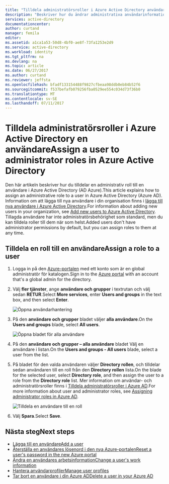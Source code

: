 ```yaml
---
title: "Tilldela administratörsroller i Azure Active Directory användare | Microsoft Docs"
description: "Beskriver hur du ändrar administrativa användarinformation i Azure Active Directory"
services: active-directory
documentationcenter: 
author: curtand
manager: femila
editor: 
ms.assetid: a1ca1a53-50d8-4bf0-ae8f-73fa1253e2d9
ms.service: active-directory
ms.workload: identity
ms.tgt_pltfrm: na
ms.devlang: na
ms.topic: article
ms.date: 06/27/2017
ms.author: curtand
ms.reviewer: jeffsta
ms.openlocfilehash: bfadf133154488f9827cfbeaa98ddb0eb84b52f6
ms.sourcegitcommit: f537befafb079256fba0529ee554c034d73f36b0
ms.translationtype: MT
ms.contentlocale: sv-SE
ms.lasthandoff: 07/11/2017
---
```

# <a name="assign-a-user-to-administrator-roles-in-azure-active-directory"></a><span data-ttu-id="330a8-103">Tilldela administratörsroller i Azure Active Directory en användare</span><span class="sxs-lookup"><span data-stu-id="330a8-103">Assign a user to administrator roles in Azure Active Directory</span></span>
<span data-ttu-id="330a8-104">Den här artikeln beskriver hur du tilldelar en administrativ roll till en användare i Azure Active Directory (AD Azure).</span><span class="sxs-lookup"><span data-stu-id="330a8-104">This article explains how to assign an administrative role to a user in Azure Active Directory (Azure AD).</span></span> <span data-ttu-id="330a8-105">Information om att lägga till nya användare i din organisation finns i [lägga till nya användare i Azure Active Directory](active-directory-users-create-azure-portal.md).</span><span class="sxs-lookup"><span data-stu-id="330a8-105">For information about adding new users in your organization, see [Add new users to Azure Active Directory](active-directory-users-create-azure-portal.md).</span></span> <span data-ttu-id="330a8-106">Tillagda användare har inte administratörsbehörighet som standard, men du kan tilldela roller till dem när som helst.</span><span class="sxs-lookup"><span data-stu-id="330a8-106">Added users don't have administrator permissions by default, but you can assign roles to them at any time.</span></span>

## <a name="assign-a-role-to-a-user"></a><span data-ttu-id="330a8-107">Tilldela en roll till en användare</span><span class="sxs-lookup"><span data-stu-id="330a8-107">Assign a role to a user</span></span>
1. <span data-ttu-id="330a8-108">Logga in på den [Azure-portalen](https://portal.azure.com) med ett konto som är en global administratör för katalogen.</span><span class="sxs-lookup"><span data-stu-id="330a8-108">Sign in to the [Azure portal](https://portal.azure.com) with an account that's a global admin for the directory.</span></span>
2. <span data-ttu-id="330a8-109">Välj **fler tjänster**, ange **användare och grupper** i textrutan och välj sedan **RETUR**.</span><span class="sxs-lookup"><span data-stu-id="330a8-109">Select **More services**, enter **Users and groups** in the text box, and then select **Enter**.</span></span>

   ![Öppna användarhantering](./media/active-directory-users-assign-role-azure-portal/create-users-user-management.png)
3. <span data-ttu-id="330a8-111">På den **användare och grupper** bladet väljer **alla användare**.</span><span class="sxs-lookup"><span data-stu-id="330a8-111">On the **Users and groups** blade, select **All users**.</span></span>

   ![Öppna bladet för alla användare](./media/active-directory-users-assign-role-azure-portal/create-users-open-users-blade.png)
4. <span data-ttu-id="330a8-113">På den **användare och grupper – alla användare** bladet Välj en användare i listan.</span><span class="sxs-lookup"><span data-stu-id="330a8-113">On the **Users and groups - All users** blade, select a user from the list.</span></span>
5. <span data-ttu-id="330a8-114">På bladet för den valda användaren väljer **Directory rollen**, och tilldelar sedan användaren till en roll från den **Directory rollen** lista.</span><span class="sxs-lookup"><span data-stu-id="330a8-114">On the blade for the selected user, select **Directory role**, and then assign the user to a role from the **Directory role** list.</span></span> <span data-ttu-id="330a8-115">Mer information om användar- och administratörsroller finns i [Tilldela administratörsroller i Azure AD](active-directory-assign-admin-roles.md).</span><span class="sxs-lookup"><span data-stu-id="330a8-115">For more information about user and administrator roles, see [Assigning administrator roles in Azure AD](active-directory-assign-admin-roles.md).</span></span>

      ![Tilldela en användare till en roll](./media/active-directory-users-assign-role-azure-portal/create-users-assign-role.png)
6. <span data-ttu-id="330a8-117">Välj **Spara**.</span><span class="sxs-lookup"><span data-stu-id="330a8-117">Select **Save**.</span></span>

## <a name="next-steps"></a><span data-ttu-id="330a8-118">Nästa steg</span><span class="sxs-lookup"><span data-stu-id="330a8-118">Next steps</span></span>
* [<span data-ttu-id="330a8-119">Lägga till en användare</span><span class="sxs-lookup"><span data-stu-id="330a8-119">Add a user</span></span>](active-directory-users-create-azure-portal.md)
* [<span data-ttu-id="330a8-120">Återställa en användares lösenord i den nya Azure-portalen</span><span class="sxs-lookup"><span data-stu-id="330a8-120">Reset a user's password in the new Azure portal</span></span>](active-directory-users-reset-password-azure-portal.md)
* [<span data-ttu-id="330a8-121">Ändra en användares arbetsinformation</span><span class="sxs-lookup"><span data-stu-id="330a8-121">Change a user's work information</span></span>](active-directory-users-work-info-azure-portal.md)
* [<span data-ttu-id="330a8-122">Hantera användarprofiler</span><span class="sxs-lookup"><span data-stu-id="330a8-122">Manage user profiles</span></span>](active-directory-users-profile-azure-portal.md)
* [<span data-ttu-id="330a8-123">Tar bort en användare i din Azure AD</span><span class="sxs-lookup"><span data-stu-id="330a8-123">Delete a user in your Azure AD</span></span>](active-directory-users-delete-user-azure-portal.md)
